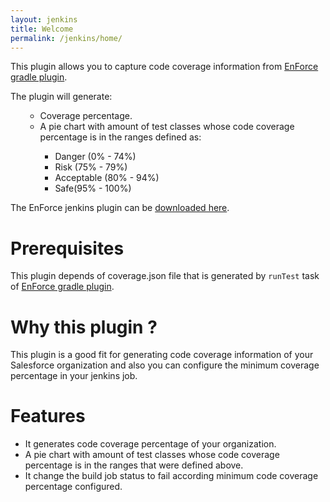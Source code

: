 ```yaml
---
layout: jenkins
title: Welcome
permalink: /jenkins/home/
---
```


This plugin allows you to capture code coverage information from [EnForce gradle plugin](https://github.com/Jalasoft/enforce-gradle-plugin). 

The plugin will generate:
<ol>
	<ul>
		<li>Coverage percentage. </li>
		<li>A pie chart with amount of test classes whose code coverage percentage is in the ranges defined as: </li>
			<ul>
		      <li>Danger (0% - 74%)</li>	   
		      <li>Risk (75% - 79%)</li>	   
		      <li>Acceptable (80% - 94%)</li>	   
		      <li>Safe(95% - 100%)</li>	   
			</ul>
   </ul>
</ol>		

The EnForce jenkins plugin can be [downloaded here](https://bintray.com/artifact/download/jalasoft/enforce/enforce-jenkins-plugin.hpi).

# Prerequisites

This plugin depends of coverage.json file that is generated by ``` runTest ``` task of [EnForce gradle plugin](https://github.com/Jalasoft/enforce-gradle-plugin).

# Why this plugin ?

This plugin is a good fit for generating code coverage information of your Salesforce organization and also you can configure the minimum coverage percentage in your jenkins job.

# Features

* It generates code coverage percentage of your organization.
* A pie chart with amount of test classes whose code coverage percentage is in the ranges that were defined above.
* It change the build job status to fail according minimum code coverage percentage configured.
